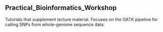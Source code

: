 ## Practical_Bioinformatics_Workshop

Tutorials that supplement lecture material. Focuses on the GATK pipeline for calling SNPs from whole-genome sequence data.

